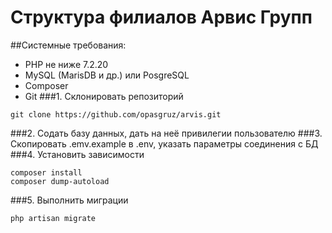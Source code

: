 # Структура филиалов Арвис Групп

##Системные требования:
- PHP не ниже 7.2.20
- MySQL (MarisDB и др.) или PosgreSQL
- Composer
- Git
###1. Склонировать репозиторий
```
git clone https://github.com/opasgruz/arvis.git
```
###2. Содать базу данных, дать на неё привилегии пользователю
###3. Скопировать .emv.example в .env, указать параметры соединения с БД
###4. Установить зависимости
```
composer install
composer dump-autoload
```
###5. Выполнить миграции
```
php artisan migrate
```